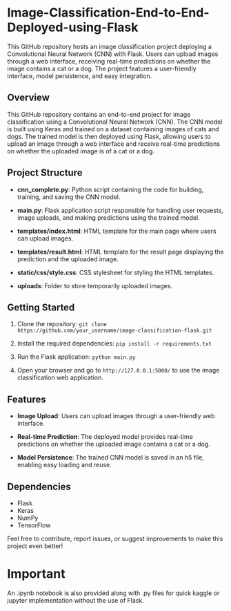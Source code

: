 # Image-Classification-End-to-End-Deployed-using-Flask
This GitHub repository hosts an image classification project deploying a Convolutional Neural Network (CNN) with Flask. Users can upload images through a web interface, receiving real-time predictions on whether the image contains a cat or a dog. The project features a user-friendly interface, model persistence, and easy integration.


## Overview

This GitHub repository contains an end-to-end project for image classification using a Convolutional Neural Network (CNN). The CNN model is built using Keras and trained on a dataset containing images of cats and dogs. The trained model is then deployed using Flask, allowing users to upload an image through a web interface and receive real-time predictions on whether the uploaded image is of a cat or a dog.

## Project Structure

- **cnn_complete.py**: Python script containing the code for building, training, and saving the CNN model.
  
- **main.py**: Flask application script responsible for handling user requests, image uploads, and making predictions using the trained model.

- **templates/index.html**: HTML template for the main page where users can upload images.

- **templates/result.html**: HTML template for the result page displaying the prediction and the uploaded image.

- **static/css/style.css**: CSS stylesheet for styling the HTML templates.

- **uploads**: Folder to store temporarily uploaded images.

## Getting Started

1. Clone the repository: `git clone https://github.com/your_username/image-classification-flask.git`

2. Install the required dependencies: `pip install -r requirements.txt`

3. Run the Flask application: `python main.py`

4. Open your browser and go to `http://127.0.0.1:5000/` to use the image classification web application.

## Features

- **Image Upload**: Users can upload images through a user-friendly web interface.

- **Real-time Prediction**: The deployed model provides real-time predictions on whether the uploaded image contains a cat or a dog.

- **Model Persistence**: The trained CNN model is saved in an h5 file, enabling easy loading and reuse.

## Dependencies

- Flask
- Keras
- NumPy
- TensorFlow


Feel free to contribute, report issues, or suggest improvements to make this project even better!


# Important 

An .ipynb notebook is also provided along with .py files for quick kaggle or jupyter implementation without the use of Flask.

